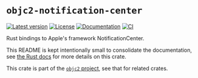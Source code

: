 # `objc2-notification-center`

[![Latest version](https://badgen.net/crates/v/objc2-notification-center)](https://crates.io/crates/objc2-notification-center)
[![License](https://badgen.net/badge/license/MIT/blue)](../LICENSE.txt)
[![Documentation](https://docs.rs/objc2-notification-center/badge.svg)](https://docs.rs/objc2-notification-center/)
[![CI](https://github.com/madsmtm/objc2/actions/workflows/ci.yml/badge.svg)](https://github.com/madsmtm/objc2/actions/workflows/ci.yml)

Rust bindings to Apple's framework NotificationCenter.

This README is kept intentionally small to consolidate the documentation, see
[the Rust docs](https://docs.rs/objc2-notification-center/) for more details on this crate.

This crate is part of the [`objc2` project](https://github.com/madsmtm/objc2),
see that for related crates.
